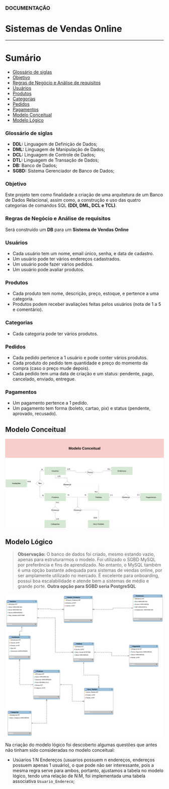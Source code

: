 ### DOCUMENTAÇÃO
# **Sistemas de Vendas Online**
---------------
# Sumário

  - [Glossário de siglas](#glossário-de-siglas)
  - [Objetivo](#objetivo)
  - [Regras de Negócio e Análise de requisitos](#regras-de-negócio-e-análise-de-requisitos)
  - [Usuários](#usuários)
  - [Produtos](#produtos)
  - [Categorias](#categorias)
  - [Pedidos](#pedidos)
  - [Pagamentos](#pagamentos)
  - [Modelo Conceitual](#modelo-conceitual)
  - [Modelo Lógico](#modelo-lógico)

### **Glossário de siglas**
- **DDL:** Linguagem de Definição de Dados;
- **DML:** Linguagem de Manipulação de Dados;
- **DCL:** Linguagem de Controle de Dados;
- **DTL:** Linguagem de Transação de Dados;
- **DB:** Banco de Dados;
- **SGBD:** Sistema Gerenciador de Banco de Dados;
### **Objetivo**
Este projeto tem como finalidade a criação de uma arquitetura de um Banco de Dados Relacional, assim como, a construção e uso das quatro categorias de comandos SQL **(DDl, DML, DCL e TCL)**.

### **Regras de Negócio e Análise de requisitos**

Será construído um **DB** para um **Sistema de Vendas Online**

### **Usuários**
- Cada usuário tem um nome, email único, senha, e data de cadastro.
- Um usuário pode ter vários endereços cadastrados.
- Um usuário pode fazer vários pedidos.
- Um usuário pode avaliar produtos.

### **Produtos**
- Cada produto tem nome, descrição, preço, estoque, e pertence a uma categoria.
- Produtos podem receber avaliações feitas pelos usuários (nota de 1 a 5 e comentário).

### **Categorias**
- Cada categoria pode ter vários produtos.

### **Pedidos**
- Cada pedido pertence a 1 usuário e pode conter vários produtos.
- Cada produto do pedido tem quantidade e preço do momento da compra (caso o preço mude depois).
- Cada pedido tem uma data de criação e um status: pendente, pago, cancelado, enviado, entregue.

### **Pagamentos**
- Um pagamento pertence a 1 pedido.
- Um pagamento tem forma (boleto, cartao, pix) e status (pendente, aprovado, recusado).

## **Modelo Conceitual**
![Modelo Conceitual](/DER_Sistema_de_vendas.drawio%20(1).png)

## **Modelo Lógico**
> **Observação:** O banco de dados foi criado, mesmo estando vazio, apenas para estruturarmos o modelo.
> Foi utilizado o SGBD MySQL por preferência e fins de aprendizado. No entanto, o MySQL também é uma opção bastante adequada para sistemas de vendas online, por ser amplamente utilizado no mercado.
> É excelente para onboarding, possui boa escalabilidade e atende bem a sistemas de médio e grande porte.
> **Outra opção para SGBD seria PostgreSQL**

![Modelo Lógico](modelo_logico_SVO.png)

Na criação do modelo lógico foi descoberto algumas questões que antes não tinham sido consideradas no modelo conceitual:
- Usúarios 1:N Endereços (usuarios possuem n endereços, endereços possuem apenas 1 usuário), o que pode não ser 
 interessante, pois a mesma regra serve para ambos, portanto, ajustamos a tabela no modelo lógico, tendo uma relação de N:M,
 foi implementada uma tabela associativa `Usuario_Endereco`;
